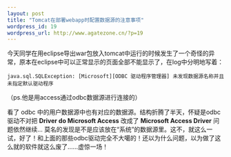 ```yaml
--- 
layout: post
title: "Tomcat在部署webapp时配置数据源的注意事项"
wordpress_id: 19
wordpress_url: http://www.agatezone.cn/?p=19
---
```

今天同学在用eclipse导出war包放入tomcat中运行的时候发生了一个奇怪的异常，原本在eclipse中可以正常显示的页面全部不能显示了，在log中分明地写着：

    java.sql.SQLException: [Microsoft][ODBC 驱动程序管理器] 未发现数据源名称并且未指定默认驱动程序

（ps.他是用access通过odbc数据源进行连接的）

看了 odbc 中的用户数据源中也有对应的数据源。结构折腾了半天，怀疑是odbc驱动不对把 **Driver do Microsoft Access** 改成了 **Microsoft Access Driver** 问题依然继续… 莫名的发现是不是应该放在“系统”的数据源里。这不，就这么一试，好了！和上面的那些odbc驱动完全不大噶的！还以为什么问题，以为做了这么就的软件就这么废了……虚惊一场！
